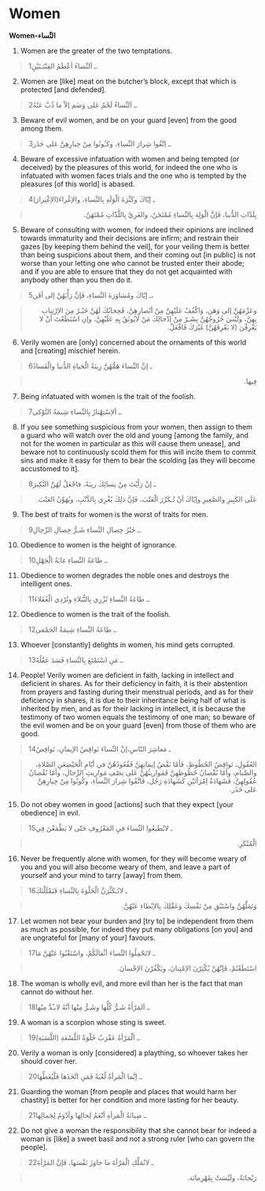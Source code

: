 Women
=====

**Women-النِّساء**

1. Women are the greater of the two temptations.

> 1ـ اَلنِّساءُ أعْظَمُ الفِتْنَـتَيْنِ.

2. Women are [like] meat on the butcher’s block, except that which is
protected [and defended].

> 2ـ اَلنِّساءُ لَحْمٌ عَلى وَضَم إلاّ ما ذُبَّ عَنْهُ.

3. Beware of evil women, and be on your guard [even] from the good among
them.

> 3ـ اِتَّقُوا شِرارَ النِّساءِ، وكـُونُوا مِنْ خِيارِهِنَّ عَلى حَذَر.

4. Beware of excessive infatuation with women and being tempted (or
deceived) by the pleasures of this world, for indeed the one who is
infatuated with women faces trials and the one who is tempted by the
pleasures [of this world] is abased.

> 4ـ إيّاكَ وكَثْرَةَ الْوَلَهِ بِالنِّساءِ، والإغْراءَ(الاِغْتِرارَ)
<blockquote dir="rtl">
  <p>
بِلَذّاتِ الدُّنيا، فَإنَّ الْوَلِهَ بِالنِّساءِ مُمْتَحَنٌ،
والغَرِيَّ بِاللَّذّاتِ مُمْتَهَنٌ.
  </p>
</blockquote>

5. Beware of consulting with women, for indeed their opinions are
inclined towards immaturity and their decisions are infirm; and restrain
their gazes [by keeping them behind the veil], for your veiling them is
better than being suspicions about them, and their coming out [in
public] is not worse than your letting one who cannot be trusted enter
their abode; and if you are able to ensure that they do not get
acquainted with anybody other than you then do it.

> 5ـ إيّاكَ ومُشاوَرَةَ النِّساءِ، فَإنَّ رَأْيَهُنَّ إلى أفَن،
<blockquote dir="rtl">
  <p>
وعَزْمَهُنَّ إلى وَهَن، وَاكْفُفْ عَلَيْهِنَّ مِنْ أبْصارِهِنَّ،
فَحِجابُكَ لَهُنَّ خَيْـرٌ مِنَ الاِرْتِيابِ بِهِنَّ، ولَيْسَ
خُرُوجُهُنَّ بِشَـرّ مِنْ إدْخالِكَ مَنْ لايُوثَقُ بِِهِ عَلَيْهِنَّ،
وإنِ اسْتَطَعْتَ أنْ لا يَعْرِفْنَ (لا يَعْرِفَهُنَّ) غَيْرَكَ
فَافْعَلْ.
  </p>
</blockquote>

6. Verily women are [only] concerned about the ornaments of this world
and [creating] mischief herein.

> 6ـ إنَّ النِّساءَ هَمُّهُنَّ زِينَةُ الْحَياةِ الدُّنيا والْفَسادُ
<blockquote dir="rtl">
  <p>
فِيها.
  </p>
</blockquote>

7. Being infatuated with women is the trait of the foolish.

> 7ـ اَلاِسْتِهْتارُ بِالنِّساءِ شِيمَةُ النَّوْكى.

8. If you see something suspicious from your women, then assign to them
a guard who will watch over the old and young [among the family, and not
for the women in particular as this will cause them unease], and beware
not to continuously scold them for this will incite them to commit sins
and make it easy for them to bear the scolding [as they will become
accustomed to it].

> 8ـ إنْ رَأَيْتَ مِنْ نِسائِكَ ريبَةً، فاجْعَلْ لَهُنَّ النَّكِيرَ
<blockquote dir="rtl">
  <p>
عَلَى الكَبِيرِ والصَّغِيرِ وإيّاكَ أنْ تُـكَرِّرَ الْعَتْبَ، فَإنَّ
ذلِكَ يُغْرِي بِالذَّنْبِ، ويُهَوِّنُ العَتْبَ.
  </p>
</blockquote>

9. The best of traits for women is the worst of traits for men.

> 9ـ خَيْرُ خِصالِ النِّساءِ شَـرُّ خِصالِ الرِّجالِ.

10. Obedience to women is the height of ignorance.

> 10ـ طاعَةُ النِّساءِ غايَةُ الْجَهْلِ.

11. Obedience to women degrades the noble ones and destroys the
intelligent ones.

> 11ـ طاعَةُ النِّساءِ تُزْرِي بِالنُّبَلاءِ وتُرْدِي الْعُقَلاءَ.

12. Obedience to women is the trait of the foolish.

> 12ـ طاعَةُ النِّساءِ شِيمَةُ الحَمْقى.

13. Whoever [constantly] delights in women, his mind gets corrupted.

> 13ـ مَنِ اسْتَمْتَعَ بِالنِّساءِ فَسَدَ عَقْلُهُ.

14. People! Verily women are deficient in faith, lacking in intellect
and deficient in shares. As for their deficiency in faith, it is their
abstention from prayers and fasting during their menstrual periods, and
as for their deficiency in shares, it is due to their inheritance being
half of what is inherited by men, and as for their lacking in intellect,
it is because the testimony of two women equals the testimony of one
man; so beware of the evil women and be on your guard [even] from those
of them who are good.

> 14ـ مَعاشِرَ النّاسِ،إنَّ النِّساءَ نَواقِصُ الإيمانِ، نَواقِصُ
<blockquote dir="rtl">
  <p>
العُقُولِ، نَواقِصُ الحُظُوظِ، فَأمّا نَقْصُ إيمانِهِنَّ
فَقُعُودُهُنَّ في أيّامِ الْحَيْضِعَنِ الصَّلاةِ، والصِّيامِ، وأمّا
نُقْصانُ حُظُوظِهِنَّ فَمَواريثُهُنَّ عَلى نِصْفِ مَوارِيثِ الرِّجالِ،
وأمّا نُقْصانُ عُقُولِهِنَّ، فَشَهادَةُ اِمْرَأتَيْنِ كَشَهادَةِ
رَجُل، فَاتَّقُوا شِرارَ النِّساءِ، وكُونُوا مِنْ خِيارِهِنَّ عَلى
حَذَر.
  </p>
</blockquote>

15. Do not obey women in good [actions] such that they expect [your
obedience] in evil.

> 15ـ لاتُطيعُوا النِّساءَ فيِ المَعْرُوفِ حَتّى لا يَطْمَعْنَ فِي
<blockquote dir="rtl">
  <p>
الْمُنْكَرِ.
  </p>
</blockquote>

16. Never be frequently alone with women, for they will become weary of
you and you will also become weary of them, and leave a part of yourself
and your mind to tarry [away] from them.

> 16ـ لاتُـكَثِّرَنَّ الْخَلْوَةَ بِالنِّساءِ فَيَمْلَلْنَكَ
<blockquote dir="rtl">
  <p>
وَتَمَلَّهُنَّ واسْتَبْقِ مِنْ نَفْسِكَ وَعَقْلِكَ بِالإبْطاءِ
عَنْهُنَّ.
  </p>
</blockquote>

17. Let women not bear your burden and [try to] be independent from them
as much as possible, for indeed they put many obligations [on you] and
are ungrateful for [many of your] favours.

> 17ـ لاتَحْمِلُوا النِّساءَ أثْقالَكُمْ، واسْتَغْنُوا عَنْهُنَّ مَا
<blockquote dir="rtl">
  <p>
اسْتَطَعْتُمْ، فَإنَّهُنَّ يُكْثِرْنَ الاِمْتِنانَ، ويَكْفُرْنَ
الإحْسانَ.
  </p>
</blockquote>

18. The woman is wholly evil, and more evil than her is the fact that
man cannot do without her.

> 18ـ اَلمَرْأَةُ شَـرٌّ كُلُّها وشَـرٌّ مِنْها أنَّهُ لابـُدَّ مِنْها.

19. A woman is a scorpion whose sting is sweet.

> 19ـ اَلْمَرْأةُ عَقْرَبٌ حُلْوَةُ اللَّسْعَةِ (اللَّسَبَةِ).

20. Verily a woman is only [considered] a plaything, so whoever takes
her should cover her.

> 20ـ إنَّما الْمَرأةُ لُعْبَةٌ فَمَنِ اتَّخَذَها فَلْيُغَطِّها.

21. Guarding the woman [from people and places that would harm her
chastity] is better for her condition and more lasting for her beauty.

> 21ـ صِيانَةُ الْمَرأةِ أنْعَمُ لِحالِها وأدْوَمُ لِجَمالِها.

22. Do not give a woman the responsibility that she cannot bear for
indeed a woman is [like] a sweet basil and not a strong ruler [who can
govern the people].

> 22ـ لاتُمَلِّكِ الْمَرْأةَ ما جاوَزَ نَفْسَها، فَإنَّ المَرْأةَ
<blockquote dir="rtl">
  <p>
رَيْحانَةٌ، ولَيْسَتْ بِقَهْرِمانَة.
  </p>
</blockquote>


